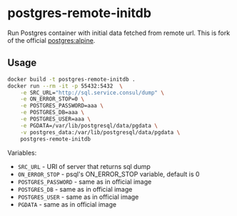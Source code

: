 # postgres-remote-initdb

Run Postgres container with initial data fetched from remote url. 
This is fork of the official [postgres:alpine](https://hub.docker.com/_/postgres).

## Usage

```bash
docker build -t postgres-remote-initdb .
docker run --rm -it -p 55432:5432  \
    -e SRC_URL="http://sql.service.consul/dump" \
    -e ON_ERROR_STOP=0 \
    -e POSTGRES_PASSWORD=aaa \
    -e POSTGRES_DB=aaa \
    -e POSTGRES_USER=aaa \
    -e PGDATA=/var/lib/postgresql/data/pgdata \
    -v postgres_data:/var/lib/postgresql/data/pgdata \
    postgres-remote-initdb
```

Variables:

- `SRC_URL` - URI of server that returns sql dump
- `ON_ERROR_STOP` - psql's ON_ERROR_STOP variable, default is 0
- `POSTGRES_PASSWORD` - same as in official image
- `POSTGRES_DB` - same as in official image
- `POSTGRES_USER` - same as in official image
- `PGDATA` - same as in official image
